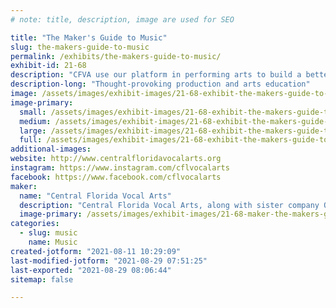 ```yaml
---
# note: title, description, image are used for SEO

title: "The Maker's Guide to Music"
slug: the-makers-guide-to-music
permalink: /exhibits/the-makers-guide-to-music/
exhibit-id: 21-68
description: "CFVA use our platform in performing arts to build a better community."
description-long: "Thought-provoking production and arts education"
image: /assets/images/exhibit-images/21-68-exhibit-the-makers-guide-to-music-2021-22-fb-post-large.png
image-primary: 
  small: /assets/images/exhibit-images/21-68-exhibit-the-makers-guide-to-music-2021-22-fb-post-small.png
  medium: /assets/images/exhibit-images/21-68-exhibit-the-makers-guide-to-music-2021-22-fb-post-medium.png
  large: /assets/images/exhibit-images/21-68-exhibit-the-makers-guide-to-music-2021-22-fb-post-large.png
  full: /assets/images/exhibit-images/21-68-exhibit-the-makers-guide-to-music-2021-22-fb-post-full.png
additional-images: 
website: http://www.centralfloridavocalarts.org
instagram: https://www.instagram.com/cflvocalarts
facebook: https://www.facebook.com/cflvocalarts
maker: 
  name: "Central Florida Vocal Arts"
  description: "Central Florida Vocal Arts, along with sister company Opera del Sol are using our platform in the performing arts to build a better Central Florida community through education, performance and appreciation.  A non-profit music advocacy organization, we are dedicated to re-imagining to future of vocal arts.  We provide the highest quality training to artists of all ages, while also offering performance opportunities to emerging and professional artists. We use the arts to create tangible social good in our community."
  image-primary: /assets/images/exhibit-images/21-68-maker-the-makers-guide-to-music-cfva-color-transparent-medium.png
categories: 
  - slug: music
    name: Music
created-jotform: "2021-08-11 10:29:09"
last-modified-jotform: "2021-08-29 07:51:25"
last-exported: "2021-08-29 08:06:44"
sitemap: false

---
```


